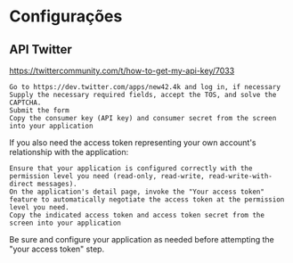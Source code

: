 # Configurações

## API Twitter

https://twittercommunity.com/t/how-to-get-my-api-key/7033


    Go to https://dev.twitter.com/apps/new42.4k and log in, if necessary
    Supply the necessary required fields, accept the TOS, and solve the CAPTCHA.
    Submit the form
    Copy the consumer key (API key) and consumer secret from the screen into your application

If you also need the access token representing your own account's relationship with the application:

    Ensure that your application is configured correctly with the permission level you need (read-only, read-write, read-write-with-direct messages).
    On the application's detail page, invoke the "Your access token" feature to automatically negotiate the access token at the permission level you need.
    Copy the indicated access token and access token secret from the screen into your application

Be sure and configure your application as needed before attempting the "your access token" step.

